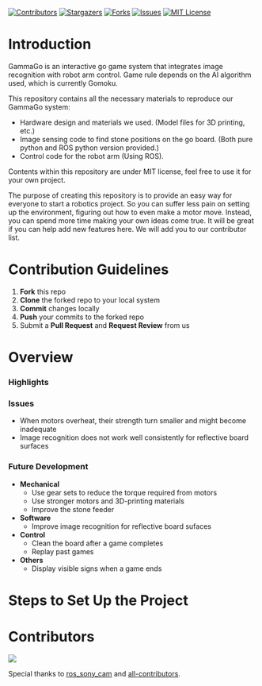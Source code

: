 [![Contributors][contributors-shield]][contributors-url]
[![Stargazers][stars-shield]][stars-url]
[![Forks][forks-shield]][forks-url]
[![Issues][issues-shield]][issues-url]
[![MIT License][license-shield]][license-url]

# Introduction
GammaGo is an interactive go game system that integrates image recognition with robot arm control. Game rule depends on the AI algorithm used, which is currently Gomoku.

This repository contains all the necessary materials to reproduce our GammaGo system:
- Hardware design and materials we used. (Model files for 3D printing, etc.)
- Image sensing code to find stone positions on the go board. (Both pure python and ROS python version provided.)
- Control code for the robot arm (Using ROS).

Contents within this repository are under MIT license, feel free to use it for your own project. 

The purpose of creating this repository is to provide an easy way for everyone to start a robotics project. So you can suffer less pain on setting up the environment, figuring out how to even make a motor move. Instead, you can spend more time making your own ideas come true. It will be great if you can help add new features here. We will add you to our contributor list.

# Contribution Guidelines
1.  **Fork** this repo
2.  **Clone** the forked repo to your local system
3.  **Commit** changes locally
4.  **Push** your commits to the forked repo
5.  Submit a **Pull Request** and **Request Review** from us

# Overview

### Highlights

### Issues
- When motors overheat, their strength turn smaller and might become inadequate
- Image recognition does not work well consistently for reflective board surfaces

### Future Development
- **Mechanical**
  - Use gear sets to reduce the torque required from motors
  - Use stronger motors and 3D-printing materials
  - Improve the stone feeder
- **Software**
  - Improve image recognition for reflective board sufaces
- **Control**
  - Clean the board after a game completes
  - Replay past games
- **Others**
  - Display visible signs when a game ends

# Steps to Set Up the Project

# Contributors

<a href="https://github.com/JinZihang/GammaGo/graphs/contributors">
  <img src="https://contrib.rocks/image?repo=JinZihang/GammaGo" />
</a>

Special thanks to [ros_sony_cam](https://github.com/arcoslab/ros_sony_cam) and [all-contributors](https://github.com/all-contributors/all-contributors).

[contributors-shield]: https://img.shields.io/github/contributors/JinZihang/GammaGo?style=for-the-badge
[contributors-url]: https://github.com/JinZihang/GammaGo/graphs/contributors
[forks-shield]: https://img.shields.io/github/forks/JinZihang/GammaGo?style=for-the-badge
[forks-url]: https://github.com/JinZihang/GammaGo/network/members
[stars-shield]: https://img.shields.io/github/stars/JinZihang/GammaGo?style=for-the-badge
[stars-url]: https://github.com/JinZihang/GammaGo/stargazers
[issues-shield]: https://img.shields.io/github/issues/JinZihang/GammaGo?style=for-the-badge
[issues-url]: https://github.com/JinZihang/GammaGo/issues
[license-shield]: https://img.shields.io/github/license/JinZihang/GammaGo?style=for-the-badge
[license-url]: https://github.com/JinZihang/GammaGo/blob/main/LICENSE
